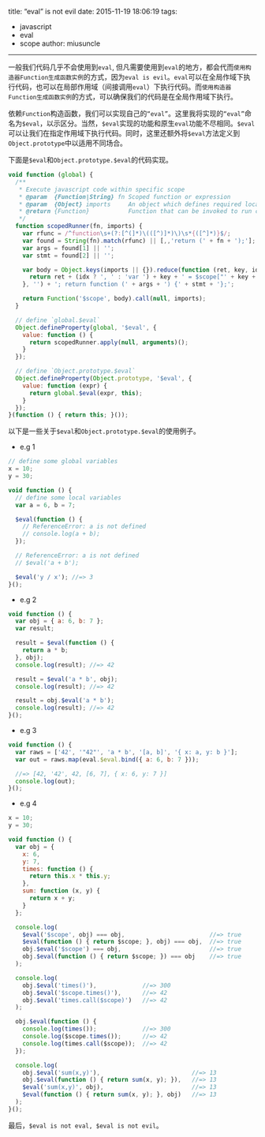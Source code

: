 title: “eval” is not evil
date: 2015-11-19 18:06:19
tags:
  - javascript
  - eval
  - scope
author: miusuncle
---

一般我们代码几乎不会使用到`eval`, 但凡需要使用到`eval`的地方，都会代而`使用构造器Function生成函数实例`的方式，因为`eval is evil`。`eval`可以在全局作域下执行代码，也可以在局部作用域（间接调用`eval`）下执行代码。而`使用构造器Function生成函数实例`的方式，可以确保我们的代码是在全局作用域下执行。

依赖`Function`构造函数，我们可以实现自己的`“eval”`。这里我将实现的`“eval”`命名为`$eval`，以示区分。当然，`$eval`实现的功能和原生`eval`功能不尽相同。`$eval`可以让我们在指定作用域下执行代码。同时，这里还额外将`$eval`方法定义到`Object.prototype`中以适用不同场合。

下面是`$eval`和`Object.prototype.$eval`的代码实现。

```javascript
void function (global) {
  /**
   * Execute javascript code within specific scope
   * @param  {Function|String} fn Scoped function or expression
   * @param  {Object} imports     An object which defines required local variables
   * @return {Function}           Function that can be invoked to run code in specific scope
   */
  function scopedRunner(fn, imports) {
    var rfunc = /^function\s+(?:[^(]*)\(([^)]*)\)\s*{([^]*)}$/;
    var found = String(fn).match(rfunc) || [,,'return (' + fn + ');'];
    var args = found[1] || '';
    var stmt = found[2] || '';

    var body = Object.keys(imports || {}).reduce(function (ret, key, idx) {
      return ret + (idx ? ', ' : 'var ') + key + ' = $scope["' + key + '"]';
    }, '') + '; return function (' + args + ') {' + stmt + '};';

    return Function('$scope', body).call(null, imports);
  }

  // define `global.$eval`
  Object.defineProperty(global, '$eval', {
    value: function () {
      return scopedRunner.apply(null, arguments)();
    }
  });

  // define `Object.prototype.$eval`
  Object.defineProperty(Object.prototype, '$eval', {
    value: function (expr) {
      return global.$eval(expr, this);
    }
  });
}(function () { return this; }());
```

以下是一些关于`$eval`和`Object.prototype.$eval`的使用例子。

 - e.g 1

```javascript
// define some global variables
x = 10;
y = 30;

void function () {
  // define some local variables
  var a = 6, b = 7;

  $eval(function () {
    // ReferenceError: a is not defined
    // console.log(a + b);
  });

  // ReferenceError: a is not defined
  // $eval('a + b');

  $eval('y / x'); //=> 3
}();
```

 - e.g 2

```javascript
void function () {
  var obj = { a: 6, b: 7 };
  var result;

  result = $eval(function () {
    return a * b;
  }, obj);
  console.log(result); //=> 42

  result = $eval('a * b', obj);
  console.log(result); //=> 42

  result = obj.$eval('a * b');
  console.log(result); //=> 42
}();
```

 - e.g 3

```javascript
void function () {
  var raws = ['42', '"42"', 'a * b', '[a, b]', '{ x: a, y: b }'];
  var out = raws.map(eval.$eval.bind({ a: 6, b: 7 }));

  //=> [42, '42', 42, [6, 7], { x: 6, y: 7 }]
  console.log(out);
}();
```

 - e.g 4

```javascript
x = 10;
y = 30;

void function () {
  var obj = {
    x: 6,
    y: 7,
    times: function () {
      return this.x * this.y;
    },
    sum: function (x, y) {
      return x + y;
    }
  };

  console.log(
    $eval('$scope', obj) === obj,                        //=> true
    $eval(function () { return $scope; }, obj) === obj,  //=> true
    obj.$eval('$scope') === obj,                         //=> true
    obj.$eval(function () { return $scope; }) === obj    //=> true
  );

  console.log(
    obj.$eval('times()'),             //=> 300
    obj.$eval('$scope.times()'),      //=> 42
    obj.$eval('times.call($scope)')   //=> 42
  );

  obj.$eval(function () {
    console.log(times());             //=> 300
    console.log($scope.times());      //=> 42
    console.log(times.call($scope));  //=> 42
  });

  console.log(
    obj.$eval('sum(x,y)'),                          //=> 13
    obj.$eval(function () { return sum(x, y); }),   //=> 13
    $eval('sum(x,y)', obj),                         //=> 13
    $eval(function () { return sum(x, y); }, obj)   //=> 13
  );
}();
```

最后，`$eval is not eval, $eval is not evil`。